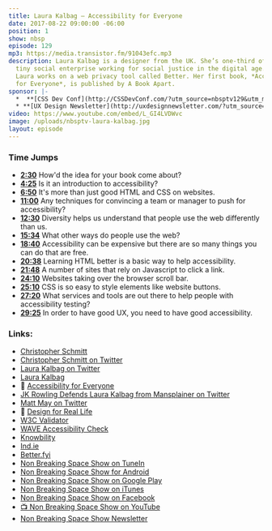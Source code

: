 ```yaml
---
title: Laura Kalbag — Accessibility for Everyone
date: 2017-08-22 09:00:00 -06:00
position: 1
show: nbsp
episode: 129
mp3: https://media.transistor.fm/91043efc.mp3
description: Laura Kalbag is a designer from the UK. She’s one-third of Ind.ie, a
  tiny social enterprise working for social justice in the digital age. At Ind.ie,
  Laura works on a web privacy tool called Better. Her first book, *Accessibility
  for Everyone*, is published by A Book Apart.
sponsor: |-
  *  **[CSS Dev Conf](http://CSSDevConf.com/?utm_source=nbsptv129&utm_medium=podcast&utm_campaign=cssdevconf2017)** — Conference dedicated to CSS and its super friend technologies like JavaScript, Sass, npm, and more. A limited supply of Early Bird Tickets now on sale. [Register now!](http://CSSDevConf.com/?utm_source=nbsptv129&utm_medium=podcast&utm_campaign=cssdevconf2017)
  * **[UX Design Newsletter](http://uxdesignnewsletter.com/?utm_source=nbsptv129&utm_medium=podcast&utm_campaign=uxdesignnewsletter)** — A weekly free newsletter containing a collection of tutorials, articles, and videos about front-end design and development, plus tips on how to bring better engagement to the multi-device world curated by Christopher Schmitt. [Sign up now!](http://uxdesignnewsletter.com/?utm_source=nbsptv129&utm_medium=podcast&utm_campaign=uxdesignnewsletter)
video: https://www.youtube.com/embed/L_GI4LVDWvc
image: /uploads/nbsptv-laura-kalbag.jpg
layout: episode
---
```


### Time Jumps

* **[2:30](http://goodstuff.fm/nbsp/129#t=2:30)** How'd the idea for your book come about?
* **[4:25](http://goodstuff.fm/nbsp/129#t=4:25)** Is it an introduction to accessibility?
* **[6:50](http://goodstuff.fm/nbsp/129#t=6:50)** It's more than just good HTML and CSS on websites.
* **[11:00](http://goodstuff.fm/nbsp/129#t=11:00)** Any techniques for convincing a team or manager to push for accessibility?
* **[12:30](http://goodstuff.fm/nbsp/129#t=12:30)** Diversity helps us understand that people use the web differently than us.
* **[15:34](http://goodstuff.fm/nbsp/129#t=15:34)** What other ways do people use the web?
* **[18:40](http://goodstuff.fm/nbsp/129#t=18:40)** Accessibility can be expensive but there are so many things you can do that are free.
* **[20:38](http://goodstuff.fm/nbsp/129#t=20:38)** Learning HTML better is a basic way to help accessibility.
* **[21:48](http://goodstuff.fm/nbsp/129#t=21:48)** A number of sites that rely on Javascript to click a link.
* **[24:10](http://goodstuff.fm/nbsp/129#t=24:10)** Websites taking over the browser scroll bar.
* **[25:10](http://goodstuff.fm/nbsp/129#t=25:10)** CSS is so easy to style elements like website buttons.
* **[27:20](http://goodstuff.fm/nbsp/129#t=27:20)** What services and tools are out there to help people with accessibility testing?
* **[29:25](http://goodstuff.fm/nbsp/129#t=29:25)** In order to have good UX, you need to have good accessibility.


### Links:

* [Christopher Schmitt](http://Christopher.org)
* [Christopher Schmitt on Twitter](https://twitter.com/teleject)
* [Laura Kalbag on Twitter](https://twitter.com/laurakalbag)
* [Laura Kalbag](https://laurakalbag.com)
* 📘 [Accessibility for Everyone](https://abookapart.com/products/accessibility-for-everyone)
* [JK Rowling Defends Laura Kalbag from Mansplainer on Twitter](http://www.teenvogue.com/story/book-mansplaining-twitter)
* [Matt May on Twitter](https://twitter.com/mattmay)
* 📘 [Design for Real Life](https://abookapart.com/products/design-for-real-life)
* [W3C Validator](https://validator.w3.org)
* [WAVE Accessibility Check](http://wave.webaim.org)
* [Knowbility](https://www.knowbility.org)
* [Ind.ie](https://ind.ie)
* [Better.fyi](https://better.fyi)
* [Non Breaking Space Show on TuneIn](http://tunein.com/radio/Non-Breaking-Space-Show-p885155/)
* [Non Breaking Space Show for Android](http://subscribeonandroid.com/feeds.goodstuff.fm/nbsp)
* [Non Breaking Space Show on Google Play](https://playmusic.app.goo.gl/?ibi=com.google.PlayMusic&isi=691797987&ius=googleplaymusic&link=https://play.google.com/music/m/Iw5ik6iwalo5vmda5rqyrotdney?t%3DNon_Breaking_Space_Show%26pcampaignid%3DMKT-na-all-co-pr-mu-pod-16)
* [Non Breaking Space Show on iTunes](https://itunes.apple.com/ca/podcast/non-breaking-space-show/id507162981?mt=2&ign-mpt=uo%3D4)
* [Non Breaking Space Show on Facebook](https://www.facebook.com/nbsptv)
* [📺 Non Breaking Space Show on YouTube](https://www.youtube.com/channel/UC--mqA75V3CM8hxId0l7e_g?sub_confirmation=1)
* [Non Breaking Space Show Newsletter](http://newsletter.nonbreakingspace.tv/)
